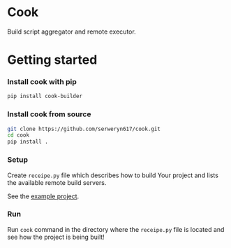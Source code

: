 # Cook

Build script aggregator and remote executor.

# Getting started

### Install cook with pip

```sh
pip install cook-builder
```

### Install cook from source

```sh
git clone https://github.com/serweryn617/cook.git
cd cook
pip install .
```

### Setup

Create `receipe.py` file which describes how to build Your project and lists the available remote build servers.

See the [example project](example).

### Run

Run `cook` command in the directory where the `receipe.py` file is located and see how the project is being built!